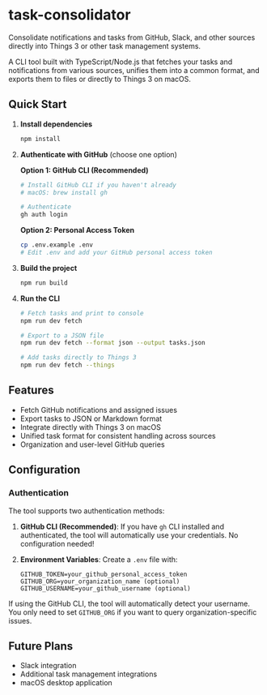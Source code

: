 # task-consolidator

Consolidate notifications and tasks from GitHub, Slack, and other sources directly into Things 3 or other task management systems.

A CLI tool built with TypeScript/Node.js that fetches your tasks and notifications from various sources, unifies them into a common format, and exports them to files or directly to Things 3 on macOS.

## Quick Start

1. **Install dependencies**
   ```bash
   npm install
   ```

2. **Authenticate with GitHub** (choose one option)

   **Option 1: GitHub CLI (Recommended)**
   ```bash
   # Install GitHub CLI if you haven't already
   # macOS: brew install gh

   # Authenticate
   gh auth login
   ```

   **Option 2: Personal Access Token**
   ```bash
   cp .env.example .env
   # Edit .env and add your GitHub personal access token
   ```

3. **Build the project**
   ```bash
   npm run build
   ```

4. **Run the CLI**
   ```bash
   # Fetch tasks and print to console
   npm run dev fetch

   # Export to a JSON file
   npm run dev fetch --format json --output tasks.json

   # Add tasks directly to Things 3
   npm run dev fetch --things
   ```

## Features

- Fetch GitHub notifications and assigned issues
- Export tasks to JSON or Markdown format
- Integrate directly with Things 3 on macOS
- Unified task format for consistent handling across sources
- Organization and user-level GitHub queries

## Configuration

### Authentication

The tool supports two authentication methods:

1. **GitHub CLI (Recommended)**: If you have `gh` CLI installed and authenticated, the tool will automatically use your credentials. No configuration needed!

2. **Environment Variables**: Create a `.env` file with:
   ```
   GITHUB_TOKEN=your_github_personal_access_token
   GITHUB_ORG=your_organization_name (optional)
   GITHUB_USERNAME=your_github_username (optional)
   ```

If using the GitHub CLI, the tool will automatically detect your username. You only need to set `GITHUB_ORG` if you want to query organization-specific issues.

## Future Plans

- Slack integration
- Additional task management integrations
- macOS desktop application
